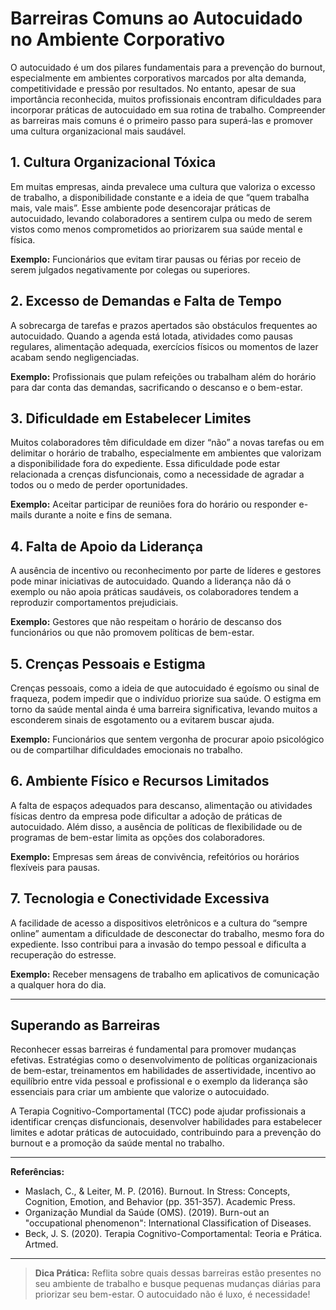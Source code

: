 # Barreiras Comuns ao Autocuidado no Ambiente Corporativo

O autocuidado é um dos pilares fundamentais para a prevenção do burnout, especialmente em ambientes corporativos marcados por alta demanda, competitividade e pressão por resultados. No entanto, apesar de sua importância reconhecida, muitos profissionais encontram dificuldades para incorporar práticas de autocuidado em sua rotina de trabalho. Compreender as barreiras mais comuns é o primeiro passo para superá-las e promover uma cultura organizacional mais saudável.

## 1. **Cultura Organizacional Tóxica**

Em muitas empresas, ainda prevalece uma cultura que valoriza o excesso de trabalho, a disponibilidade constante e a ideia de que “quem trabalha mais, vale mais”. Esse ambiente pode desencorajar práticas de autocuidado, levando colaboradores a sentirem culpa ou medo de serem vistos como menos comprometidos ao priorizarem sua saúde mental e física.

**Exemplo:** Funcionários que evitam tirar pausas ou férias por receio de serem julgados negativamente por colegas ou superiores.

## 2. **Excesso de Demandas e Falta de Tempo**

A sobrecarga de tarefas e prazos apertados são obstáculos frequentes ao autocuidado. Quando a agenda está lotada, atividades como pausas regulares, alimentação adequada, exercícios físicos ou momentos de lazer acabam sendo negligenciadas.

**Exemplo:** Profissionais que pulam refeições ou trabalham além do horário para dar conta das demandas, sacrificando o descanso e o bem-estar.

## 3. **Dificuldade em Estabelecer Limites**

Muitos colaboradores têm dificuldade em dizer “não” a novas tarefas ou em delimitar o horário de trabalho, especialmente em ambientes que valorizam a disponibilidade fora do expediente. Essa dificuldade pode estar relacionada a crenças disfuncionais, como a necessidade de agradar a todos ou o medo de perder oportunidades.

**Exemplo:** Aceitar participar de reuniões fora do horário ou responder e-mails durante a noite e fins de semana.

## 4. **Falta de Apoio da Liderança**

A ausência de incentivo ou reconhecimento por parte de líderes e gestores pode minar iniciativas de autocuidado. Quando a liderança não dá o exemplo ou não apoia práticas saudáveis, os colaboradores tendem a reproduzir comportamentos prejudiciais.

**Exemplo:** Gestores que não respeitam o horário de descanso dos funcionários ou que não promovem políticas de bem-estar.

## 5. **Crenças Pessoais e Estigma**

Crenças pessoais, como a ideia de que autocuidado é egoísmo ou sinal de fraqueza, podem impedir que o indivíduo priorize sua saúde. O estigma em torno da saúde mental ainda é uma barreira significativa, levando muitos a esconderem sinais de esgotamento ou a evitarem buscar ajuda.

**Exemplo:** Funcionários que sentem vergonha de procurar apoio psicológico ou de compartilhar dificuldades emocionais no trabalho.

## 6. **Ambiente Físico e Recursos Limitados**

A falta de espaços adequados para descanso, alimentação ou atividades físicas dentro da empresa pode dificultar a adoção de práticas de autocuidado. Além disso, a ausência de políticas de flexibilidade ou de programas de bem-estar limita as opções dos colaboradores.

**Exemplo:** Empresas sem áreas de convivência, refeitórios ou horários flexíveis para pausas.

## 7. **Tecnologia e Conectividade Excessiva**

A facilidade de acesso a dispositivos eletrônicos e a cultura do “sempre online” aumentam a dificuldade de desconectar do trabalho, mesmo fora do expediente. Isso contribui para a invasão do tempo pessoal e dificulta a recuperação do estresse.

**Exemplo:** Receber mensagens de trabalho em aplicativos de comunicação a qualquer hora do dia.

---

## **Superando as Barreiras**

Reconhecer essas barreiras é fundamental para promover mudanças efetivas. Estratégias como o desenvolvimento de políticas organizacionais de bem-estar, treinamentos em habilidades de assertividade, incentivo ao equilíbrio entre vida pessoal e profissional e o exemplo da liderança são essenciais para criar um ambiente que valorize o autocuidado.

A Terapia Cognitivo-Comportamental (TCC) pode ajudar profissionais a identificar crenças disfuncionais, desenvolver habilidades para estabelecer limites e adotar práticas de autocuidado, contribuindo para a prevenção do burnout e a promoção da saúde mental no trabalho.

---

**Referências:**

- Maslach, C., & Leiter, M. P. (2016). Burnout. In Stress: Concepts, Cognition, Emotion, and Behavior (pp. 351-357). Academic Press.
- Organização Mundial da Saúde (OMS). (2019). Burn-out an "occupational phenomenon": International Classification of Diseases.
- Beck, J. S. (2020). Terapia Cognitivo-Comportamental: Teoria e Prática. Artmed.

---

> **Dica Prática:** Reflita sobre quais dessas barreiras estão presentes no seu ambiente de trabalho e busque pequenas mudanças diárias para priorizar seu bem-estar. O autocuidado não é luxo, é necessidade!